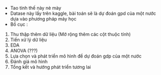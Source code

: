 + Tao tính thế này nè mày
+ Datase này lấy trên kaggle, bài toán sẽ là dự đoán gpd của một nước dựa vào phương pháp máy học
+ Bố cục : 
1) Thu thập thêm dữ liệu (Mở rộng thêm các cột thuộc tính)
2) Tiền xử lý dữ liệu
3) EDA
4) ANOVA (???)
5) Lựa chọn và phát triển mô hình để dự đoán gdp của một nước
6) Đánh giá mô hình
7) Tổng kết và hướng phát triển tương lai

